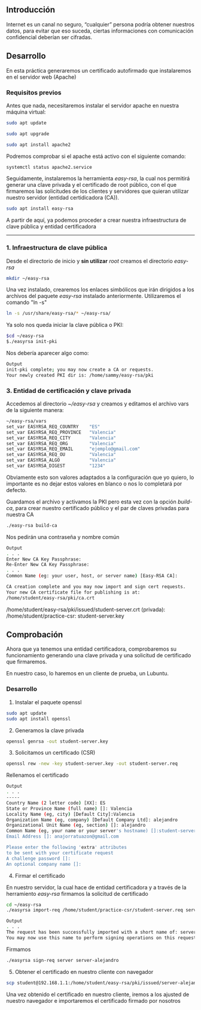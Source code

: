 ## Introducción 
Internet es un canal no seguro, “cualquier” persona podría obtener nuestros datos, para evitar que eso suceda, ciertas informaciones con comunicación confidencial deberían ser cifradas.


## Desarrollo

En esta práctica generaremos un certificado autofirmado que instalaremos en el servidor web (Apache)

### Requisitos previos

Antes que nada, necesitaremos instalar el servidor apache en nuestra máquina virtual:
```bash
sudo apt update
```
```bash
sudo apt upgrade
```
```bash
sudo apt install apache2
```

Podremos comprobar si el apache está activo con el siguiente comando:
```bash
systemctl status apache2.service
```

Seguidamente, instalaremos la herramienta *easy-rsa*, la cual nos permitirá generar una clave privada y el certificado de root público, con el que firmaremos las solicitudes de los clientes y servidores que quieran utilizar nuestro servidor (entidad certidicadora (CA)).
```bash
sudo apt install easy-rsa
```
A partir de aquí, ya podemos proceder a crear nuestra infraestructura de clave pública y entidad certificadora

---

### 1. Infraestructura de clave pública

Desde el directorio de inicio y **sin utilizar** *root* creamos el directorio *easy-rsa*
```bash
mkdir ~/easy-rsa
```

Una vez instalado, crearemos los enlaces simbólicos que irán dirigidos a los archivos del paquete *easy-rsa* instalado anteriormente. Utilizaremos el comando "ln -s"
```bash
ln -s /usr/share/easy-rsa/* ~/easy-rsa/
```
Ya solo nos queda iniciar la clave pública o PKI:
```bash
$cd ~/easy-rsa
$./easyrsa init-pki
```
Nos debería aparecer algo como:
```bash
Output
init-pki complete; you may now create a CA or requests.
Your newly created PKI dir is: /home/sammy/easy-rsa/pki
```

### 3. Entidad de certificación y clave privada

Accedemos al directorio *~/easy-rsa* y creamos y editamos el archivo vars de la siguiente manera:
```bash
~/easy-rsa/vars
set_var EASYRSA_REQ_COUNTRY    "ES"
set_var EASYRSA_REQ_PROVINCE   "Valencia"
set_var EASYRSA_REQ_CITY       "Valencia"
set_var EASYRSA_REQ_ORG        "Valencia"
set_var EASYRSA_REQ_EMAIL      "ejemplo@gmail.com"
set_var EASYRSA_REQ_OU         "Valencia"
set_var EASYRSA_ALGO           "Valencia"
set_var EASYRSA_DIGEST         "1234"
```
Obviamente esto son valores adaptados a la configuración que yo quiero, lo importante es no dejar estos valores en blanco o nos lo completará por defecto.

Guardamos el archivo y activamos la PKI pero esta vez con la opción *build-ca*, para crear nuestro certificado público y el par de claves privadas para nuestra CA

```bash
./easy-rsa build-ca
```
Nos pedirán una contraseña y nombre común 
```bash
Output
. . .
Enter New CA Key Passphrase:
Re-Enter New CA Key Passphrase:
. . .
Common Name (eg: your user, host, or server name) [Easy-RSA CA]:

CA creation complete and you may now import and sign cert requests.
Your new CA certificate file for publishing is at:
/home/student/easy-rsa/pki/ca.crt
```

 /home/student/easy-rsa/pki/issued/student-server.crt
(privada): /home/student/practice-csr: student-server.key

## Comprobación

Ahora que ya tenemos una entidad certificadora, comprobaremos su funcionamiento generando una clave privada y una solicitud de certificado que firmaremos.

En nuestro caso, lo haremos en un cliente de prueba, un Lubuntu.

### Desarrollo 

1. Instalar el paquete openssl
```bash
sudo apt update
sudo apt install openssl
```
2. Generamos la clave privada

```bash
openssl genrsa -out student-server.key
```
3. Solicitamos un certificado (CSR)

```bash
openssl rew -new -key student-server.key -out student-server.req
```
Rellenamos el certificado
```bash
Output
. . .
-----
Country Name (2 letter code) [XX]: ES
State or Province Name (full name) []: Valencia
Locality Name (eg, city) [Default City]:Valencia
Organization Name (eg, company) [Default Company Ltd]: alejandro
Organizational Unit Name (eg, section) []: alejandro
Common Name (eg, your name or your server's hostname) []:student-server
Email Address []: anajorratuazon@gmail.com

Please enter the following 'extra' attributes
to be sent with your certificate request
A challenge password []:
An optional company name []:
```

4. Firmar el certificado

En nuestro servidor, la cual hace de entidad certificadora y a través de la herramiento *easy-rsa* firmamos la solicitud de certificado
```bash
cd ~/easy-rsa
./easyrsa import-req /home/student/practice-csr/student-server.req server-alejandro
```
```bash
Output
. . .
The request has been successfully imported with a short name of: server-alejandro
You may now use this name to perform signing operations on this request.
```
Firmamos
```bash
./easyrsa sign-req server server-alejandro
```
5. Obtener el certificado en nuestro cliente con navegador
```bash
scp student@192.168.1.1:/home/student/easy-rsa/pki/issued/server-alejandro.crt /home/alejandron/Downloads
```
Una vez obtenido el certificado en nuestro cliente, iremos a los ajusted de nuestro navegador e importaremos el certificado firmado por nosotros
